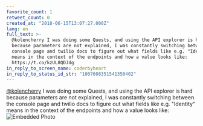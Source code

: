 ```yaml
---
favorite_count: 1
retweet_count: 0
created_at: "2018-06-15T13:07:27.000Z"
lang: en
full_text: >-
  @kolencherry I was doing some Quests, and using the API explorer is hard
  because parameters are not explained, I was constantly switching between the
  console page and twilio docs to figure out what fields like e.g. "Identity"
  means in the context of the endpoints and how a value looks like:
  https://t.co/kzUL8QDJdg
in_reply_to_screen_name: coderbyheart
in_reply_to_status_id_str: "1007608351541350402"
---
```


[@kolencherry](https://twitter.com/kolencherry) I was doing some Quests, and
using the API explorer is hard because parameters are not explained, I was
constantly switching between the console page and twilio docs to figure out what
fields like e.g. "Identity" means in the context of the endpoints and how a
value looks like:
![Embedded Photo](https://twitter-media-coderbyheart.s3.eu-north-1.amazonaws.com/1007610536341725185-Dfu_9mXXcAE4qlJ.jpg)
